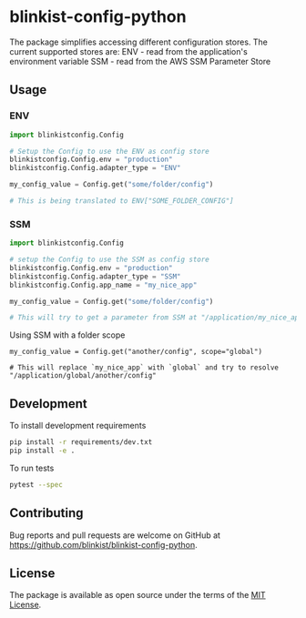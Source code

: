 # blinkist-config-python
The package simplifies accessing different configuration stores. The current supported stores are:
ENV - read from the application's environment variable
SSM - read from the AWS SSM Parameter Store
## Usage
### ENV
```python
import blinkistconfig.Config

# Setup the Config to use the ENV as config store
blinkistconfig.Config.env = "production"
blinkistconfig.Config.adapter_type = "ENV"

my_config_value = Config.get("some/folder/config")

# This is being translated to ENV["SOME_FOLDER_CONFIG"]

```

### SSM
```python
import blinkistconfig.Config

# setup the Config to use the SSM as config store
blinkistconfig.Config.env = "production"
blinkistconfig.Config.adapter_type = "SSM"
blinkistconfig.Config.app_name = "my_nice_app"

my_config_value = Config.get("some/folder/config")

# This will try to get a parameter from SSM at "/application/my_nice_app/some/folder/config"

```
Using SSM with a folder scope
```
my_config_value = Config.get("another/config", scope="global")

# This will replace `my_nice_app` with `global` and try to resolve "/application/global/another/config"
```

## Development

To install development requirements

```bash
pip install -r requirements/dev.txt
pip install -e .
```

To run tests

```bash
pytest --spec
```

## Contributing

Bug reports and pull requests are welcome on GitHub at https://github.com/blinkist/blinkist-config-python.

## License

The package is available as open source under the terms of the [MIT License](http://opensource.org/licenses/MIT).
